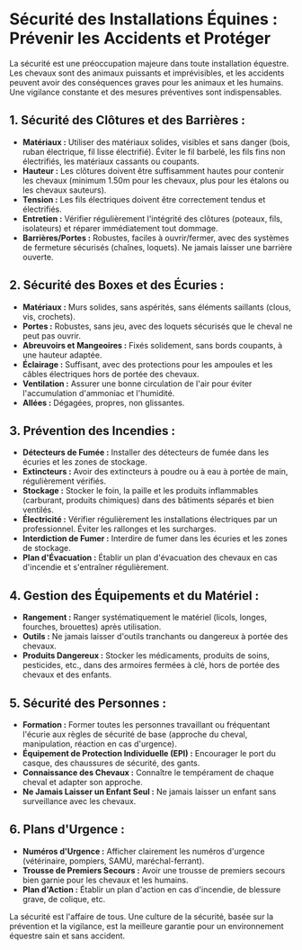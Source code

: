 # Sécurité des Installations Équines : Prévenir les Accidents et Protéger

La sécurité est une préoccupation majeure dans toute installation équestre. Les chevaux sont des animaux puissants et imprévisibles, et les accidents peuvent avoir des conséquences graves pour les animaux et les humains. Une vigilance constante et des mesures préventives sont indispensables.

## 1. Sécurité des Clôtures et des Barrières :

*   **Matériaux :** Utiliser des matériaux solides, visibles et sans danger (bois, ruban électrique, fil lisse électrifié). Éviter le fil barbelé, les fils fins non électrifiés, les matériaux cassants ou coupants.
*   **Hauteur :** Les clôtures doivent être suffisamment hautes pour contenir les chevaux (minimum 1.50m pour les chevaux, plus pour les étalons ou les chevaux sauteurs).
*   **Tension :** Les fils électriques doivent être correctement tendus et électrifiés.
*   **Entretien :** Vérifier régulièrement l'intégrité des clôtures (poteaux, fils, isolateurs) et réparer immédiatement tout dommage.
*   **Barrières/Portes :** Robustes, faciles à ouvrir/fermer, avec des systèmes de fermeture sécurisés (chaînes, loquets). Ne jamais laisser une barrière ouverte.

## 2. Sécurité des Boxes et des Écuries :

*   **Matériaux :** Murs solides, sans aspérités, sans éléments saillants (clous, vis, crochets).
*   **Portes :** Robustes, sans jeu, avec des loquets sécurisés que le cheval ne peut pas ouvrir.
*   **Abreuvoirs et Mangeoires :** Fixés solidement, sans bords coupants, à une hauteur adaptée.
*   **Éclairage :** Suffisant, avec des protections pour les ampoules et les câbles électriques hors de portée des chevaux.
*   **Ventilation :** Assurer une bonne circulation de l'air pour éviter l'accumulation d'ammoniac et l'humidité.
*   **Allées :** Dégagées, propres, non glissantes.

## 3. Prévention des Incendies :

*   **Détecteurs de Fumée :** Installer des détecteurs de fumée dans les écuries et les zones de stockage.
*   **Extincteurs :** Avoir des extincteurs à poudre ou à eau à portée de main, régulièrement vérifiés.
*   **Stockage :** Stocker le foin, la paille et les produits inflammables (carburant, produits chimiques) dans des bâtiments séparés et bien ventilés.
*   **Électricité :** Vérifier régulièrement les installations électriques par un professionnel. Éviter les rallonges et les surcharges.
*   **Interdiction de Fumer :** Interdire de fumer dans les écuries et les zones de stockage.
*   **Plan d'Évacuation :** Établir un plan d'évacuation des chevaux en cas d'incendie et s'entraîner régulièrement.

## 4. Gestion des Équipements et du Matériel :

*   **Rangement :** Ranger systématiquement le matériel (licols, longes, fourches, brouettes) après utilisation.
*   **Outils :** Ne jamais laisser d'outils tranchants ou dangereux à portée des chevaux.
*   **Produits Dangereux :** Stocker les médicaments, produits de soins, pesticides, etc., dans des armoires fermées à clé, hors de portée des chevaux et des enfants.

## 5. Sécurité des Personnes :

*   **Formation :** Former toutes les personnes travaillant ou fréquentant l'écurie aux règles de sécurité de base (approche du cheval, manipulation, réaction en cas d'urgence).
*   **Équipement de Protection Individuelle (EPI) :** Encourager le port du casque, des chaussures de sécurité, des gants.
*   **Connaissance des Chevaux :** Connaître le tempérament de chaque cheval et adapter son approche.
*   **Ne Jamais Laisser un Enfant Seul :** Ne jamais laisser un enfant sans surveillance avec les chevaux.

## 6. Plans d'Urgence :

*   **Numéros d'Urgence :** Afficher clairement les numéros d'urgence (vétérinaire, pompiers, SAMU, maréchal-ferrant).
*   **Trousse de Premiers Secours :** Avoir une trousse de premiers secours bien garnie pour les chevaux et les humains.
*   **Plan d'Action :** Établir un plan d'action en cas d'incendie, de blessure grave, de colique, etc.

La sécurité est l'affaire de tous. Une culture de la sécurité, basée sur la prévention et la vigilance, est la meilleure garantie pour un environnement équestre sain et sans accident.
